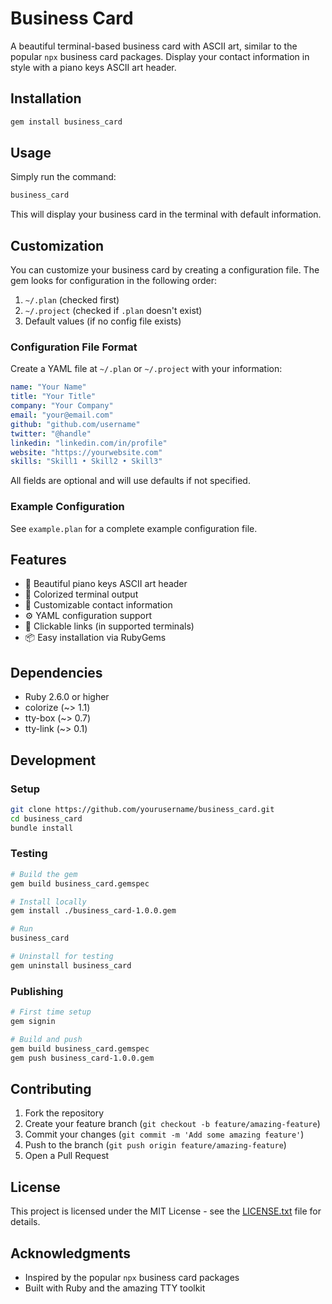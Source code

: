# Business Card

A beautiful terminal-based business card with ASCII art, similar to the popular `npx` business card packages. Display your contact information in style with a piano keys ASCII art header.

## Installation

```bash
gem install business_card
```

## Usage

Simply run the command:

```bash
business_card
```

This will display your business card in the terminal with default information.

## Customization

You can customize your business card by creating a configuration file. The gem looks for configuration in the following order:

1. `~/.plan` (checked first)
2. `~/.project` (checked if `.plan` doesn't exist)
3. Default values (if no config file exists)

### Configuration File Format

Create a YAML file at `~/.plan` or `~/.project` with your information:

```yaml
name: "Your Name"
title: "Your Title"
company: "Your Company"
email: "your@email.com"
github: "github.com/username"
twitter: "@handle"
linkedin: "linkedin.com/in/profile"
website: "https://yourwebsite.com"
skills: "Skill1 • Skill2 • Skill3"
```

All fields are optional and will use defaults if not specified.

### Example Configuration

See `example.plan` for a complete example configuration file.

## Features

- 🎹 Beautiful piano keys ASCII art header
- 🎨 Colorized terminal output
- 📝 Customizable contact information
- ⚙️ YAML configuration support
- 🔗 Clickable links (in supported terminals)
- 📦 Easy installation via RubyGems

## Dependencies

- Ruby 2.6.0 or higher
- colorize (~> 1.1)
- tty-box (~> 0.7)
- tty-link (~> 0.1)

## Development

### Setup

```bash
git clone https://github.com/yourusername/business_card.git
cd business_card
bundle install
```

### Testing

```bash
# Build the gem
gem build business_card.gemspec

# Install locally
gem install ./business_card-1.0.0.gem

# Run
business_card

# Uninstall for testing
gem uninstall business_card
```

### Publishing

```bash
# First time setup
gem signin

# Build and push
gem build business_card.gemspec
gem push business_card-1.0.0.gem
```

## Contributing

1. Fork the repository
2. Create your feature branch (`git checkout -b feature/amazing-feature`)
3. Commit your changes (`git commit -m 'Add some amazing feature'`)
4. Push to the branch (`git push origin feature/amazing-feature`)
5. Open a Pull Request

## License

This project is licensed under the MIT License - see the [LICENSE.txt](LICENSE.txt) file for details.

## Acknowledgments

- Inspired by the popular `npx` business card packages
- Built with Ruby and the amazing TTY toolkit
